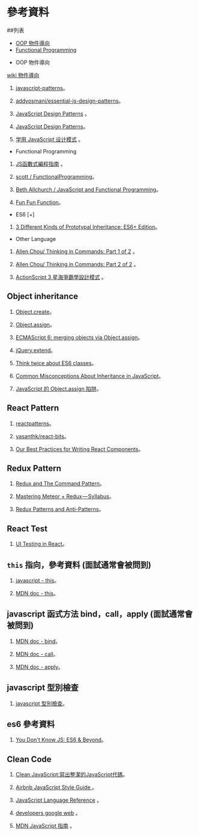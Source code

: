 # 參考資料

##列表

- [OOP 物件導向](#oop)
- [Functional Programming](#functional-programming)




+  <a name="oop"></a>OOP 物件導向 


  [wiki 物件導向](https://zh.wikipedia.org/wiki/%E9%9D%A2%E5%90%91%E5%AF%B9%E8%B1%A1%E7%A8%8B%E5%BA%8F%E8%AE%BE%E8%AE%A1)


1. [javascript-patterns](http://shichuan.github.io/javascript-patterns/)。

2. [addyosmani/essential-js-design-patterns](https://github.com/addyosmani/essential-js-design-patterns)。

3. [JavaScript Design Patterns](http://www.dofactory.com/javascript/design-patterns) 。

4. [JavaScript Design Patterns](https://www.joezimjs.com/javascript/javascript-design-patterns-singleton/)。

5. [学用 JavaScript 设计模式](http://wiki.jikexueyuan.com/project/javascript-design-patterns/) 。



+ <a name="functional-programming"></a>Functional Programming

1. [JS函數式編程指南](https://www.gitbook.com/book/llh911001/mostly-adequate-guide-chinese/details) 。

2. [scott / FunctionalProgramming](http://scott.sauyet.com/Javascript/Talk/FunctionalProgramming/)。

3. [Beth Allchurch / JavaScript and Functional Programming](https://bethallchurch.github.io/JavaScript-and-Functional-Programming/)。

4. [Fun Fun Function](https://medium.com/humans-create-software)。



* ES6 [+]


1. [3 Different Kinds of Prototypal Inheritance: ES6+ Edition](https://medium.com/javascript-scene/3-different-kinds-of-prototypal-inheritance-es6-edition-32d777fa16c9)。


* Other Language

1. [Allen Chou/ Thinking in Commands: Part 1 of 2](https://code.tutsplus.com/tutorials/thinking-in-commands-part-1-of-2--active-3383) 。

2. [Allen Chou/ Thinking in Commands: Part 2 of 2](https://code.tutsplus.com/tutorials/thinking-in-commands-part-2-of-2--active-3537) 。

3. [ActionScript 3 星海爭霸學設計模式](https://www.youtube.com/playlist?list=PL8B19C3040F6381A2) 。


## Object inheritance

1. [Object.create](https://developer.mozilla.org/zh-TW/docs/Web/JavaScript/Reference/Global_Objects/Object/create)。

2. [Object.assign](https://developer.mozilla.org/zh-TW/docs/Web/JavaScript/Reference/Global_Objects/Object/assign)。

3. [ECMAScript 6: merging objects via Object.assign](http://2ality.com/2014/01/object-assign.html)。

4. [jQuery.extend](https://api.jquery.com/jquery.extend/)。

5. [Think twice about ES6 classes](http://christianalfoni.github.io/javascript/2015/01/01/think-twice-about-classes.html)。

6. [Common Misconceptions About Inheritance in JavaScript](https://medium.com/javascript-scene/common-misconceptions-about-inheritance-in-javascript-d5d9bab29b0a)。

7. [JavaScript 的 Object.assign 陷阱](https://jigsawye.com/2015/10/06/javascript-object-assign/)。



## React Pattern

1. [reactpatterns](https://github.com/chantastic/reactpatterns.com)。

2. [vasanthk/react-bits](https://github.com/vasanthk/react-bits?utm_source=mybridge&utm_medium=blog&utm_campaign=read_more)。

3. [Our Best Practices for Writing React Components](https://docs.wso2.com/display/AM200/apidocs/store/#!/operations#ApplicationCollection#applicationsGet)。



## Redux Pattern

1. [Redux and The Command Pattern](https://medium.com/front-end-developers/the-command-pattern-c51292e22ea7)。

2. [Mastering Meteor + Redux — Syllabus](https://medium.com/modern-user-interfaces/mastering-meteor-redux-syllabus-9bf9e1515cbf)。

3. [Redux Patterns and Anti-Patterns](https://tech.affirm.com/redux-patterns-and-anti-patterns-7d80ef3d53bc)。



## React Test

1. [UI Testing in React](https://voice.kadira.io/ui-testing-in-react-74fd90a5d58b)。



## ```this``` 指向，參考資料 (面試通常會被問到)

1. [javascript - this](https://software.intel.com/zh-cn/blogs/2013/10/09/javascript-this)。

2. [MDN doc - this](https://developer.mozilla.org/en-US/docs/Web/JavaScript/Reference/Operators/this)。



## javascript 函式方法 bind，call，apply (面試通常會被問到)

1. [MDN doc - bind](https://developer.mozilla.org/en-US/docs/Web/JavaScript/Reference/Global_Objects/Function/bind)。

2. [MDN doc - call](https://developer.mozilla.org/en-US/docs/Web/JavaScript/Reference/Global_Objects/Function/call)。

3. [MDN doc - apply](https://developer.mozilla.org/en-US/docs/Web/JavaScript/Reference/Global_Objects/Function/apply)。



## javascript 型別檢查

1. [javascript 型別檢查](https://developer.mozilla.org/zh-TW/docs/Web/JavaScript/Reference/Operators/typeof)。


## es6 參考資料

1. [You Don't Know JS: ES6 & Beyond](https://github.com/getify/You-Dont-Know-JS/tree/master/es6%20%26%20beyond)。


## Clean Code

1. [Clean JavaScript:寫出整潔的JavaScript代碼](https://segmentfault.com/a/1190000008039771#articleHeader0)。

2. [Airbnb JavaScript Style Guide ](https://github.com/airbnb/javascript) 。

3. [JavaScript Language Reference](https://docs.microsoft.com/en-us/scripting/javascript/javascript-language-reference) 。

4. [developers google web](https://developers.google.com/web/) 。

5. [MDN JavaScript 指南](https://developer.mozilla.org/zh-TW/docs/Web/JavaScript/Guide) 。




